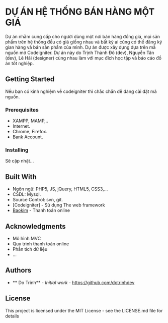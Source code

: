 # DỰ ÁN HỆ THỐNG BÁN HÀNG MỘT GIÁ

Dự án nhằm cung cấp cho người dùng một nơi bán hàng đồng giá, mọi sản phẩm trên hệ thống đều có giá giống nhau và bất kỳ ai cũng có thể đăng ký gian hàng và bán sản phẩm của mình.
Dự án được xây dựng dựa trên mã nguồn mở Codeigniter. 
Dự án này do Trịnh Thành Đô (dev), Nguyễn Tân (dev), Lê Hải (designer) cùng nhau làm với mục đích học tập và báo cáo đồ án tốt nghiệp.

## Getting Started

Nếu bạn có kinh nghiệm về codeigniter thì chắc chắn dễ dàng cài đặt mã nguồn.

### Prerequisites

* XAMPP, MAMP,..
* Internet.
* Chrome, Firefox.
* Bank Account.

### Installing

Sẽ cập nhật...

## Built With
* Ngôn ngữ: PHP5, JS, jQuery, HTML5, CSS3,...
* CSDL: Mysql.
* Source Control: svn, git.
* [Codeigniter] - Sử dụng The web framework
* [Baokim](https://www.baokim.vn/trang-chu) - Thanh toán online

## Acknowledgments

* Mô hình MVC
* Quy trình thanh toán online
* Phân tích dữ liệu
* ...

## Authors

* ** Do Trinh** - *Initial work* - https://github.com/dotrinhdev

## License

This project is licensed under the MIT License - see the LICENSE.md file for details


